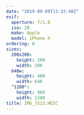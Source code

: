 ```yaml
---
date: "2019-09-09T13:33:48Z"
exif:
  aperture: f/1.8
  iso: 20
  make: Apple
  model: iPhone X
ordering: 8
sizes:
  200x200:
    height: 200
    width: 200
  640w:
    height: 480
    width: 640
  "1280":
    height: 960
    width: 1280
title: IMG_7513.HEIC
---
```

